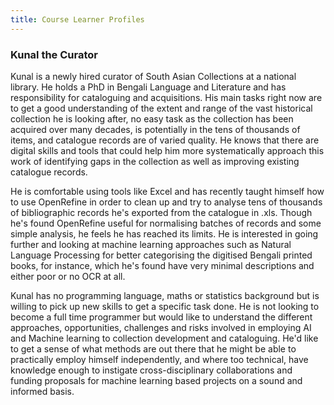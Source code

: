 ```yaml
---
title: Course Learner Profiles
---
```


### Kunal the Curator

Kunal is a newly hired curator of South Asian Collections at a national library. He holds a PhD in Bengali Language and Literature and has responsibility for cataloguing and acquisitions. His main tasks right now are to get a good understanding of the extent and range of the vast historical collection he is looking after, no easy task as the collection has been acquired over many decades, is potentially in the tens of thousands of items, and catalogue records are of varied quality. He knows that there are digital skills and tools that could help him more systematically approach this work of identifying gaps in the collection as well as improving existing catalogue records.

He is comfortable using tools like Excel and has recently taught himself how to use OpenRefine in order to clean up and try to analyse tens of thousands of bibliographic records he's exported from the catalogue in .xls. Though he's found OpenRefine useful for normalising batches of records and some simple analysis, he feels he has reached its limits. He is interested in going further and looking at machine learning approaches such as Natural Language Processing for better categorising the digitised Bengali printed books, for instance, which he's found have very minimal descriptions and either poor or no OCR at all.

Kunal has no programming language, maths or statistics background but is willing to pick up new skills to get a specific task done. He is not looking to become a full time programmer but would like to understand the different approaches, opportunities, challenges and risks involved in employing AI and Machine learning to collection development and cataloguing. He'd like to get a sense of what methods are out there that he might be able to practically employ himself independently, and where too technical, have knowledge enough to instigate cross-disciplinary collaborations and funding proposals for machine learning based projects on a sound and informed basis.
